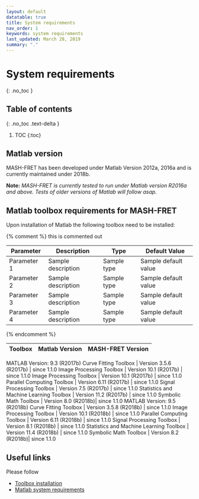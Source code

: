 ```yaml
---
layout: default
datatable: true
title: System requirements
nav_order: 1
keywords: system requirements
last_updated: March 28, 2019
summary: "."
---
```

# System requirements
{: .no_toc }

## Table of contents
{: .no_toc .text-delta }

1. TOC
{:toc}

## Matlab version

MASH-FRET has been developed under Matlab Version 2012a, 2016a and is currently maintained under 2018b.

**Note:** *MASH-FRET is currently tested to run under Matlab version R2016a and above. Tests of older versions of Matlab will follow asap.*

## Matlab toolbox requirements for MASH-FRET

Upon installation of Matlab the following toolbox need to be installed:

<script>
$(document).ready(function(){

    $('table.display').DataTable( {
        paging: true,
        stateSave: true,
        searching: true
    }
        );
});
</script>

{% comment %} this is commented out

<table id="sampleTable" class="display">
   <thead>
      <tr>
         <th>Parameter</th>
         <th>Description</th>
         <th>Type</th>
         <th>Default Value</th>
      </tr>
   </thead>
   <tbody>
      <tr>
         <td>Parameter 1</td>
         <td>Sample description
         </td>
         <td>Sample type</td>
         <td>Sample default value</td>
      </tr>
      <tr>
         <td>Parameter 2</td>
         <td>Sample description
         </td>
         <td>Sample type</td>
         <td>Sample default value</td>
      </tr>
    <tr>
       <td>Parameter 3</td>
       <td>Sample description
       </td>
       <td>Sample type</td>
       <td>Sample default value</td>
    </tr>
      <tr>
         <td>Parameter 4</td>
         <td>Sample description
         </td>
         <td>Sample type</td>
         <td>Sample default value</td>
      </tr>
   </tbody>
</table>
{% endcomment %}

<div class="datatable-begin"></div>

Toolbox | Matlab Version | MASH-FRET Version
-------------|------------|------------
MATLAB Version: 9.3 (R2017b)
Curve Fitting Toolbox | Version 3.5.6 (R2017b) | since 1.1.0
Image Processing Toolbox | Version 10.1 (R2017b) | since 1.1.0
Image Processing Toolbox | Version 10.1 (R2017b) | since 1.1.0
Parallel Computing Toolbox | Version 6.11 (R2017b) | since 1.1.0
Signal Processing Toolbox | Version 7.5 (R2017b) | since 1.1.0
Statistics and Machine Learning Toolbox | Version 11.2 (R2017b) | since 1.1.0
Symbolic Math Toolbox | Version 8.0 (R2018b)| since 1.1.0
MATLAB Version: 9.5 (R2018b)
Curve Fitting Toolbox | Version 3.5.8 (R2018b) | since 1.1.0
Image Processing Toolbox | Version 10.1 (R2018b) | since 1.1.0
Parallel Computing Toolbox | Version 6.11 (R2018b) | since 1.1.0
Signal Processing Toolbox | Version 8.1 (R2018b) | since 1.1.0
Statistics and Machine Learning Toolbox | Version 11.4 (R2018b) | since 1.1.0
Symbolic Math Toolbox | Version 8.2 (R2018b)| since 1.1.0

<div class="datatable-end"></div>

## Useful links

Please follow

* [Toolbox installation](https://de.mathworks.com/matlabcentral/answers/101885-how-do-i-install-additional-toolboxes-into-an-existing-installation-of-matlab)
* [Matlab system requirements](https://de.mathworks.com/products/distriben/requirements.html)
